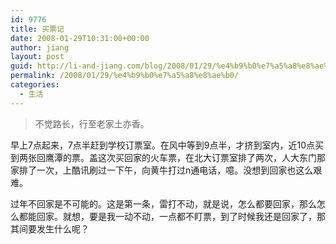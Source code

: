 ```yaml
---
id: 9776
title: 买票记
date: 2008-01-29T10:31:00+00:00
author: jiang
layout: post
guid: http://li-and-jiang.com/blog/2008/01/29/%e4%b9%b0%e7%a5%a8%e8%ae%b0/
permalink: /2008/01/29/%e4%b9%b0%e7%a5%a8%e8%ae%b0/
categories:
  - 生活
---
```

> 不觉路长，行至老家土亦香。

早上7点起来，7点半赶到学校订票室。在风中等到9点半，才挤到室内，近10点买到两张回鹰潭的票。盖这次买回家的火车票，在北大订票室排了两次，人大东门那家排了一次，上酷讯刷过一下午，向黄牛打过n通电话，噫。没想到回家也这么艰难。 

过年不回家是不可能的。这是第一条，雷打不动，就是说，怎么都要回家，那么怎么都能回家。就想，要是我一动不动，一点都不盯票，到了时候我还是回家了，那其间要发生什么呢？